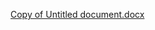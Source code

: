 [Copy of Untitled document.docx](https://github.com/kossifer/CapStone3_EasyShop/files/11919852/Copy.of.Untitled.document.docx)
